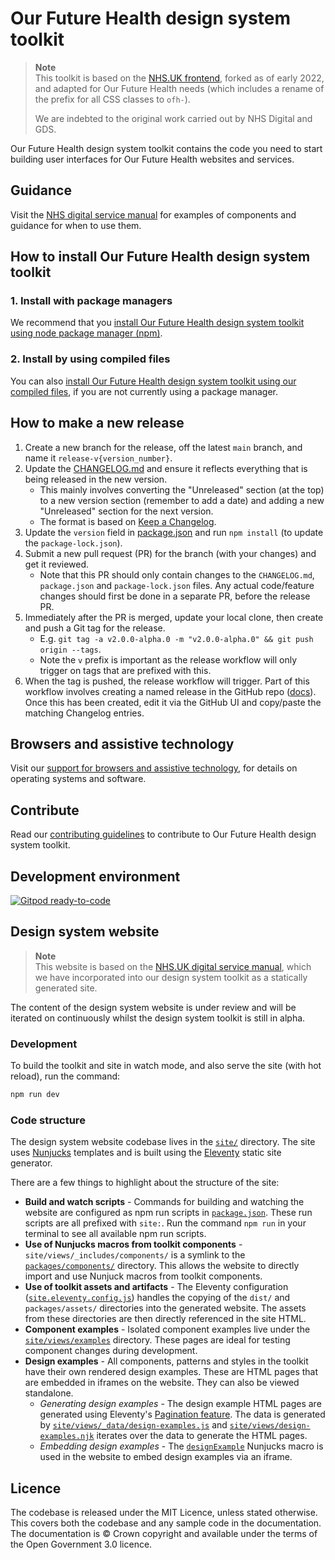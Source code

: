 # Our Future Health design system toolkit

> **Note** <br>
> This toolkit is based on the [NHS.UK frontend](https://github.com/nhsuk/nhsuk-frontend), forked as of early 2022, and adapted for Our Future Health needs (which includes a rename of the prefix for all CSS classes to `ofh-`).
>
> We are indebted to the original work carried out by NHS Digital and GDS.

Our Future Health design system toolkit contains the code you need to start building user interfaces for Our Future Health websites and services.

## Guidance

Visit the [NHS digital service manual](https://service-manual.nhs.uk/) for examples of components and guidance for when to use them.

## How to install Our Future Health design system toolkit

### 1. Install with package managers

We recommend that you [install Our Future Health design system toolkit using node package manager (npm)](/docs/installation/installing-with-npm.md).

### 2. Install by using compiled files

You can also [install Our Future Health design system toolkit using our compiled files](/docs/installation/installing-compiled.md), if you are not currently using a package manager.

## How to make a new release

1. Create a new branch for the release, off the latest `main` branch, and name it `release-v{version_number}`.
1. Update the [CHANGELOG.md](CHANGELOG.md) and ensure it reflects everything that is being released in the new version.
    - This mainly involves converting the "Unreleased" section (at the top) to a new version section (remember to add a date) and adding a new "Unreleased" section for the next version.
    - The format is based on [Keep a Changelog](https://keepachangelog.com/en/1.0.0/).
1. Update the `version` field in [package.json](package.json) and run `npm install` (to update the `package-lock.json`).
1. Submit a new pull request (PR) for the branch (with your changes) and get it reviewed.
    - Note that this PR should only contain changes to the `CHANGELOG.md`, `package.json` and `package-lock.json` files. Any actual code/feature changes should first be done in a separate PR, before the release PR.
1. Immediately after the PR is merged, update your local clone, then create and push a Git tag for the release.
    - E.g. `git tag -a v2.0.0-alpha.0 -m "v2.0.0-alpha.0" && git push origin --tags`.
    - Note the `v` prefix is important as the release workflow will only trigger on tags that are prefixed with this.
1. When the tag is pushed, the release workflow will trigger. Part of this workflow involves creating a named release in the GitHub repo ([docs](https://docs.github.com/en/repositories/releasing-projects-on-github/about-releases)). Once this has been created, edit it via the GitHub UI and copy/paste the matching Changelog entries.

## Browsers and assistive technology

Visit our [support for browsers and assistive technology](/docs/contributing/browser-support.md), for details on operating systems and software.

## Contribute

Read our [contributing guidelines](CONTRIBUTING.md) to contribute to Our Future Health design system toolkit.

## Development environment

[![Gitpod ready-to-code](https://img.shields.io/badge/Gitpod-ready--to--code-blue?logo=gitpod)](https://gitpod.io/#https://github.com/ourfuturehealth/design-system-toolkit)

## Design system website

> **Note** <br>
> This website is based on the [NHS.UK digital service manual](https://github.com/nhsuk/nhsuk-service-manual/),
> which we have incorporated into our design system toolkit as a statically generated site.

The content of the design system website is under review and will be iterated
on continuously whilst the design system toolkit is still in alpha.

### Development

To build the toolkit and site in watch mode, and also serve the site
(with hot reload), run the command:

```bash
npm run dev
```

### Code structure

The design system website codebase lives in the [`site/`](site/) directory.
The site uses [Nunjucks](https://mozilla.github.io/nunjucks/) templates and
is built using the [Eleventy](https://www.11ty.dev/) static site generator.

There are a few things to highlight about the structure of the site:

- **Build and watch scripts** - Commands for building and watching the
website are configured as npm run scripts in [`package.json`](./package.json).
These run scripts are all prefixed with `site:`. Run the command `npm run`
in your terminal to see all available npm run scripts.
- **Use of Nunjucks macros from toolkit components** - `site/views/_includes/components/`
is a symlink to the [`packages/components/`](./packages/components/) directory.
This allows the website to directly import and use Nunjuck macros from
toolkit components.
- **Use of toolkit assets and artifacts** - The Eleventy configuration
([`site.eleventy.config.js`](site.eleventy.config.js)) handles the copying of
the `dist/` and `packages/assets/` directories into the generated website.
The assets from these directories are then directly referenced in the site HTML.
- **Component examples** - Isolated component examples live under the
[`site/views/examples`](./site/views/examples) directory. These pages are ideal
for testing component changes during development.
- **Design examples** - All components, patterns and styles in the toolkit have
their own rendered design examples. These are HTML pages that are embedded in
iframes on the website. They can also be viewed standalone.
  - *Generating design examples* - The design example HTML pages are generated
  using Eleventy's [Pagination feature](https://www.11ty.dev/docs/pages-from-data/).
  The data is generated by [`site/views/_data/design-examples.js`](./site/views/_data/design-examples.js)
  and [`site/views/design-examples.njk`](./site/views/design-examples.njk) iterates
  over the data to generate the HTML pages.
  - *Embedding design examples* - The [`designExample`](./site/views/_includes/design-example.njk)
  Nunjucks macro is used in the website to embed design examples via an iframe.

## Licence

The codebase is released under the MIT Licence, unless stated otherwise. This covers both the codebase and any sample code in the documentation. The documentation is © Crown copyright and available under the terms of the Open Government 3.0 licence.
